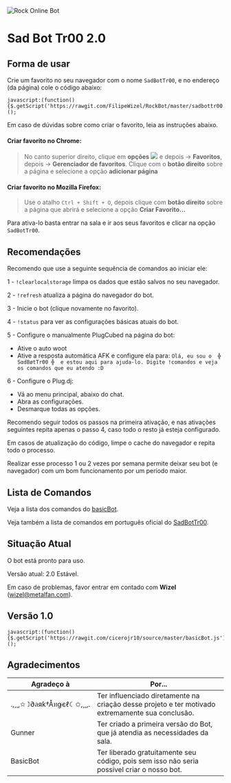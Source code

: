 ![Rock Online Bot](https://i.imgur.com/Q7P44gA.png)

# Sad Bot Tr00 2.0

## Forma de usar

Crie um favorito no seu navegador com o nome `SadBotTr00`, e no endereço (da página) cole o código abaixo: 

```
javascript:(function(){$.getScript('https://rawgit.com/FilipeWizel/RockBot/master/sadbottr00.js');})();
```
Em caso de dúvidas sobre como criar o favorito, leia as instruções abaixo.

#### Criar favorito no Chrome:
> No canto superior direito, clique em **opções** ![](https://storage.googleapis.com/support-kms-prod/5C6FB52C8BBB2C12DC89B5F42F16B9B5E9CF) e depois -> **Favoritos**, depois -> **Gerenciador de favoritos**.
>Clique com o **botão direito** sobre a página e selecione a opção **adicionar página**

#### Criar favorito no Mozilla Firefox:
> Use o atalho `Ctrl + Shift + O`, depois clique com **botão direito** sobre a página que abrirá e selecione a opção **Criar Favorito...**

Para ativa-lo basta entrar na sala e ir aos seus favoritos e clicar na opção `SadBotTr00`.

## Recomendações

Recomendo que use a seguinte sequência de comandos ao iniciar ele:

1 - `!clearlocalstorage` limpa os dados que estão salvos no seu navegador.

2 - `!refresh` atualiza a página do navegador do bot.

3 - Inicie o bot (clique novamente no favorito).

4 - `!status` para ver as configurações básicas atuais do bot.

5 - Configure o manualmente PlugCubed na página do bot: 
  - Ative o auto woot
  - Ative a resposta automática AFK e configure ela para: `Olá, eu sou o  ╬ SαdBøtTr00 ╬  e estou aqui para ajuda-lo. Digite !comandos e veja os comandos que eu atendo :D`
  
6 - Configure o Plug.dj:
  - Vá ao menu principal, abaixo do chat.
  - Abra as configurações.
  - Desmarque todas as opções.

Recomendo seguir todos os passos na primeira ativação, e nas ativações seguintes repita apenas o passo 4, caso todo o resto já esteja configurado.

Em casos de atualização do código, limpe o cache do navegador e repita todo o processo.

Realizar esse processo 1 ou 2 vezes por semana permite deixar seu bot (e navegador) com um bom funcionamento por um período maior.


## Lista de Comandos

Veja a lista dos comandos do [basicBot](https://github.com/basicBot/source/blob/master/commands.md).

Veja também a lista de comandos em português oficial do [SadBotTr00](https://github.com/FilipeWizel/RockBot/blob/master/comandos.md).

## Situação Atual

O bot está pronto para uso.

Versão atual: 2.0 Estável. 

Em caso de problemas, favor entrar em contado com **Wizel** (wizel@metalfan.com).

## Versão 1.0

```
javascript:(function(){$.getScript('https://rawgit.com/cicerojr10/source/master/basicBot.js');})();
```

## Agradecimentos

|  Agradeço à | Por... |
| ---------------------- | ----------------- |
|.,¸¸,✩☽∂ลяƙ†Åทǥєℓ☾✩,¸¸,.| Ter influenciado diretamente na criação desse projeto e ter motivado extremamente sua conclusão. |
| Gunner | Ter criado a primeira versão do Bot, que já atendia as necessidades da sala. |
| BasicBot | Ter liberado gratuitamente seu código, pois sem isso não seria possivel criar o nosso bot. |

